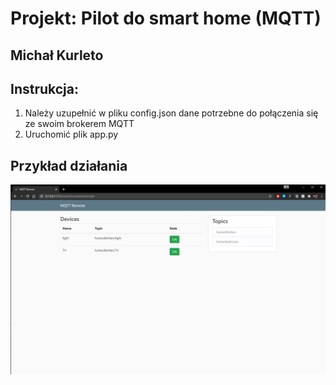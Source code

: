 # Projekt: Pilot do smart home (MQTT)
## **Michał Kurleto**

## Instrukcja:
1. Należy uzupełnić w pliku config.json dane potrzebne do połączenia się ze swoim brokerem MQTT
2. Uruchomić plik app.py

## Przykład działania
![](preview.jpg)
